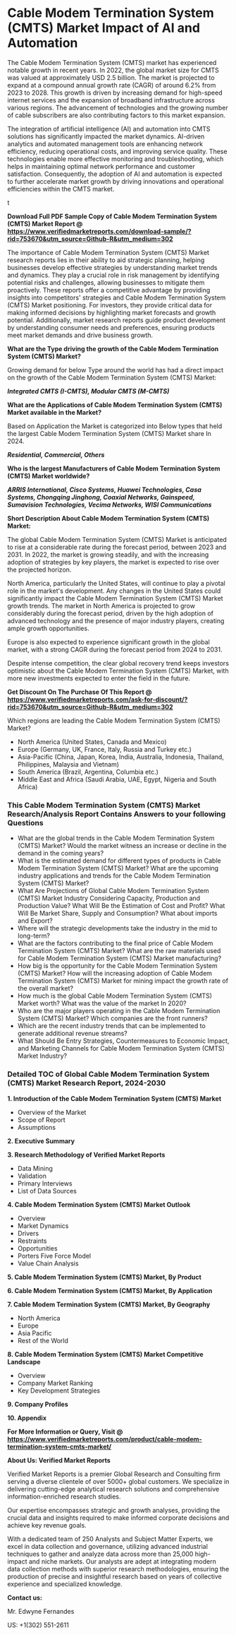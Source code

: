 <meta name="title" content="Global Cable Modem Termination System (CMTS) Market Impact of AI and Automation"><meta name="description" content="The Cable Modem Termination System (CMTS) market has experienced notable growth in recent years. In 2022, the global market size for CMTS was valued at approximately U"><meta name="title" content="Cable Modem Termination System (CMTS) Market Size, Share, Scope, Trends, Growth, Opportunities, Analysis, Forecast"><h1>Cable Modem Termination System (CMTS) Market Impact of AI and Automation</h1><p>The Cable Modem Termination System (CMTS) market has experienced notable growth in recent years. In 2022, the global market size for CMTS was valued at approximately USD 2.5 billion. The market is projected to expand at a compound annual growth rate (CAGR) of around 6.2% from 2023 to 2028. This growth is driven by increasing demand for high-speed internet services and the expansion of broadband infrastructure across various regions. The advancement of technologies and the growing number of cable subscribers are also contributing factors to this market expansion.</p><p>The integration of artificial intelligence (AI) and automation into CMTS solutions has significantly impacted the market dynamics. AI-driven analytics and automated management tools are enhancing network efficiency, reducing operational costs, and improving service quality. These technologies enable more effective monitoring and troubleshooting, which helps in maintaining optimal network performance and customer satisfaction. Consequently, the adoption of AI and automation is expected to further accelerate market growth by driving innovations and operational efficiencies within the CMTS market.</p>t</p><p id="" class=""><strong>Download Full PDF Sample Copy of Cable Modem Termination System (CMTS) Market Report @ <a href="https://www.verifiedmarketreports.com/download-sample/?rid=753670&utm_source=Github-R&utm_medium=302" target="_blank">https://www.verifiedmarketreports.com/download-sample/?rid=753670&utm_source=Github-R&utm_medium=302</a></strong></p><p>The importance of&nbsp;Cable Modem Termination System (CMTS) Market research reports lies in their ability to aid strategic planning, helping businesses develop effective strategies by understanding market trends and dynamics. They play a crucial role in risk management by identifying potential risks and challenges, allowing businesses to mitigate them proactively. These reports offer a competitive advantage by providing insights into competitors' strategies and Cable Modem Termination System (CMTS) Market positioning. For investors, they provide critical data for making informed decisions by highlighting market forecasts and growth potential. Additionally, market research reports guide product development by understanding consumer needs and preferences, ensuring products meet market demands and drive business growth.</p><p><strong>What are the&nbsp;Type driving the growth of the Cable Modem Termination System (CMTS) Market?</strong></p><p id="" class="">Growing demand for below Type around the world has had a direct impact on the growth of the Cable Modem Termination System (CMTS) Market:</p><em><strong>Integrated CMTS (I-CMTS), Modular CMTS (M-CMTS)</strong></em></p><strong>What are the&nbsp;Applications&nbsp;of Cable Modem Termination System (CMTS) Market available in the Market?</strong></p><p id="" class="">Based on Application the Market is categorized into Below types that held the largest Cable Modem Termination System (CMTS) Market share In 2024.</p><em><strong>Residential, Commercial, Others</strong></em></p><strong>Who is the largest Manufacturers of Cable Modem Termination System (CMTS) Market worldwide?</strong></p><p><em><strong>ARRIS International, Cisco Systems, Huawei Technologies, Casa Systems, Chongqing Jinghong, Coaxial Networks, Gainspeed, Sumavision Technologies, Vecima Networks, WISI Communications</strong></em></p><p id="" class=""><strong>Short Description About Cable Modem Termination System (CMTS) Market:</strong></p><p>The global Cable Modem Termination System (CMTS) Market is anticipated to rise at a considerable rate during the forecast period, between 2023 and 2031. In 2022, the market is growing steadily, and with the increasing adoption of strategies by key players, the market is expected to rise over the projected horizon.</p><p>North America, particularly the United States, will continue to play a pivotal role in the market's development. Any changes in the United States could significantly impact the Cable Modem Termination System (CMTS) Market growth trends. The market in North America is projected to grow considerably during the forecast period, driven by the high adoption of advanced technology and the presence of major industry players, creating ample growth opportunities.</p><p>Europe is also expected to experience significant growth in the global market, with a strong CAGR during the forecast period from 2024 to 2031.</p><p>Despite intense competition, the clear global recovery trend keeps investors optimistic about the Cable Modem Termination System (CMTS) Market, with more new investments expected to enter the field in the future.</p><p id="" class=""><strong>Get Discount On The Purchase Of This Report @ <a href="https://www.verifiedmarketreports.com/ask-for-discount/?rid=753670&utm_source=Github-R&utm_medium=302" target="_blank">https://www.verifiedmarketreports.com/ask-for-discount/?rid=753670&utm_source=Github-R&utm_medium=302</a></strong></p>Which regions are leading the Cable Modem Termination System (CMTS) Market?</p><ul><li>North America (United States, Canada and Mexico)</li><li>Europe (Germany, UK, France, Italy, Russia and Turkey etc.)</li><li>Asia-Pacific (China, Japan, Korea, India, Australia, Indonesia, Thailand, Philippines, Malaysia and Vietnam)</li><li>South America (Brazil, Argentina, Columbia etc.)</li><li>Middle East and Africa (Saudi Arabia, UAE, Egypt, Nigeria and South Africa)</li></ul><h3 id="" class="">This Cable Modem Termination System (CMTS) Market Research/Analysis Report Contains Answers to your following Questions</h3><ul><li>What are the global trends in the Cable Modem Termination System (CMTS) Market? Would the market witness an increase or decline in the demand in the coming years?</li><li>What is the estimated demand for different types of products in Cable Modem Termination System (CMTS) Market? What are the upcoming industry applications and trends for the Cable Modem Termination System (CMTS) Market?</li><li>What Are Projections of Global Cable Modem Termination System (CMTS) Market Industry Considering Capacity, Production and Production Value? What Will Be the Estimation of Cost and Profit? What Will Be Market Share, Supply and Consumption? What about imports and Export?</li><li>Where will the strategic developments take the industry in the mid to long-term?</li><li>What are the factors contributing to the final price of Cable Modem Termination System (CMTS) Market? What are the raw materials used for Cable Modem Termination System (CMTS) Market manufacturing?</li><li>How big is the opportunity for the Cable Modem Termination System (CMTS) Market? How will the increasing adoption of Cable Modem Termination System (CMTS) Market for mining impact the growth rate of the overall market?</li><li>How much is the global Cable Modem Termination System (CMTS) Market worth? What was the value of the market In 2020?</li><li>Who are the major players operating in the Cable Modem Termination System (CMTS) Market? Which companies are the front runners?</li><li>Which are the recent industry trends that can be implemented to generate additional revenue streams?</li><li>What Should Be Entry Strategies, Countermeasures to Economic Impact, and Marketing Channels for Cable Modem Termination System (CMTS) Market Industry?</li></ul><h3 id="" class="">Detailed TOC of Global Cable Modem Termination System (CMTS) Market Research Report, 2024-2030</h3><p id="" class=""><strong>1. Introduction of the Cable Modem Termination System (CMTS) Market</strong></p><ul><li>Overview of the Market</li><li>Scope of Report</li><li>Assumptions</li></ul><p id="" class=""><strong>2. Executive Summary</strong></p><p id="" class=""><strong>3. Research Methodology of Verified Market Reports</strong></p><ul><li>Data Mining</li><li>Validation</li><li>Primary Interviews</li><li>List of Data Sources</li></ul><p id="" class=""><strong>4. Cable Modem Termination System (CMTS) Market Outlook</strong></p><ul><li>Overview</li><li>Market Dynamics</li><li>Drivers</li><li>Restraints</li><li>Opportunities</li><li>Porters Five Force Model</li><li>Value Chain Analysis</li></ul><p id="" class=""><strong>5. Cable Modem Termination System (CMTS) Market, By Product</strong></p><p id="" class=""><strong>6. Cable Modem Termination System (CMTS) Market, By Application</strong></p><p id="" class=""><strong>7. Cable Modem Termination System (CMTS) Market, By Geography</strong></p><ul><li>North America</li><li>Europe</li><li>Asia Pacific</li><li>Rest of the World</li></ul><p id="" class=""><strong>8. Cable Modem Termination System (CMTS) Market Competitive Landscape</strong></p><ul><li>Overview</li><li>Company Market Ranking</li><li>Key Development Strategies</li></ul><p id="" class=""><strong>9. Company Profiles</strong></p><p id="" class=""><strong>10. Appendix</strong></p><p id="" class=""><strong>For More Information or Query, Visit @ <a href="https://www.verifiedmarketreports.com/product/cable-modem-termination-system-cmts-market/" target="_blank">https://www.verifiedmarketreports.com/product/cable-modem-termination-system-cmts-market/</a></strong></p><p id="" class=""><strong>About Us: Verified Market Reports</strong></p><p id="" class="">Verified Market Reports is a premier Global Research and Consulting firm serving a diverse clientele of over 5000+ global customers. We specialize in delivering cutting-edge analytical research solutions and comprehensive information-enriched research studies.</p><p id="" class="">Our expertise encompasses strategic and growth analyses, providing the crucial data and insights required to make informed corporate decisions and achieve key revenue goals.</p><p id="" class="">With a dedicated team of 250 Analysts and Subject Matter Experts, we excel in data collection and governance, utilizing advanced industrial techniques to gather and analyze data across more than 25,000 high-impact and niche markets. Our analysts are adept at integrating modern data collection methods with superior research methodologies, ensuring the production of precise and insightful research based on years of collective experience and specialized knowledge.</p><p id="" class=""><strong>Contact us:</strong></p><p id="" class="">Mr. Edwyne Fernandes</p><p id="" class="">US: +1(302) 551-2611</p>